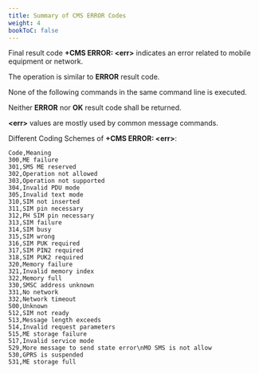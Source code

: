 ```yaml
---
title: Summary of CMS ERROR Codes
weight: 4
bookToC: false
---
```


Final result code **+CMS ERROR: \<err>** indicates an error related to mobile equipment or network.

The operation is similar to **ERROR** result code.

None of the following commands in the same command line is executed.

Neither **ERROR** nor **OK** result code shall be returned.

**\<err>** values are mostly used by common message commands.

Different Coding Schemes of **+CMS ERROR: \<err>**:

```csv
Code,Meaning
300,ME failure
301,SMS ME reserved
302,Operation not allowed
303,Operation not supported
304,Invalid PDU mode
305,Invalid text mode
310,SIM not inserted
311,SIM pin necessary
312,PH SIM pin necessary
313,SIM failure
314,SIM busy
315,SIM wrong
316,SIM PUK required
317,SIM PIN2 required
318,SIM PUK2 required
320,Memory failure
321,Invalid memory index
322,Memory full
330,SMSC address unknown
331,No network
332,Network timeout
500,Unknown
512,SIM not ready
513,Message length exceeds
514,Invalid request parameters
515,ME storage failure
517,Invalid service mode
529,More message to send state error\nMO SMS is not allow
530,GPRS is suspended
531,ME storage full
```
